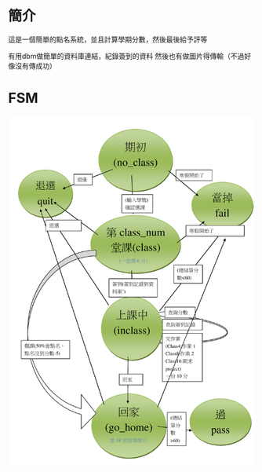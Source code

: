 簡介
============
這是一個簡單的點名系統，並且計算學期分數，然後最後給予評等

有用dbm做簡單的資料庫連結，紀錄簽到的資料
然後也有做圖片得傳輸（不過好像沒有傳成功）

FSM
============

![alt text](https://github.com/alan8656123/computer_theory_project/blob/master/FSM.jpg)
